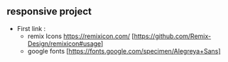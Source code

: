 ## responsive project

- First link :
  - remix Icons
    <https://remixicon.com/> [https://github.com/Remix-Design/remixicon#usage]
  - google fonts 
     [https://fonts.google.com/specimen/Alegreya+Sans]